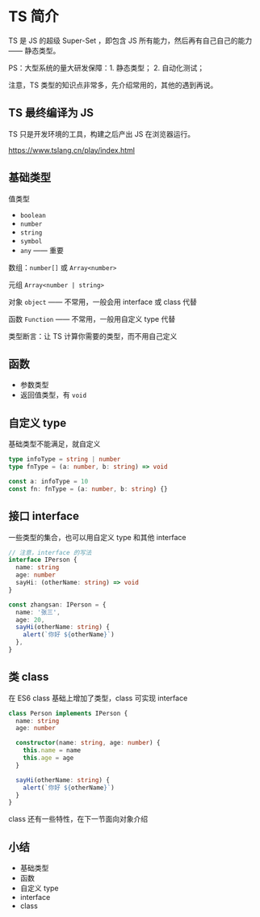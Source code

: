 # TS 简介

TS 是 JS 的超级 Super-Set ，即包含 JS 所有能力，然后再有自己自己的能力 —— 静态类型。

PS：大型系统的量大研发保障：1. 静态类型； 2. 自动化测试；

注意，TS 类型的知识点非常多，先介绍常用的，其他的遇到再说。

## TS 最终编译为 JS

TS 只是开发环境的工具，构建之后产出 JS 在浏览器运行。

https://www.tslang.cn/play/index.html

## 基础类型

值类型

- `boolean`
- `number`
- `string`
- `symbol`
- `any` —— 重要

数组：`number[]` 或 `Array<number>`

元组 `Array<number | string>`

对象 `object` —— 不常用，一般会用 interface 或 class 代替

函数 `Function` —— 不常用，一般用自定义 type 代替

类型断言：让 TS 计算你需要的类型，而不用自己定义

## 函数

- 参数类型
- 返回值类型，有 `void`

## 自定义 type

基础类型不能满足，就自定义

```ts
type infoType = string | number
type fnType = (a: number, b: string) => void

const a: infoType = 10
const fn: fnType = (a: number, b: string) {}
```

## 接口 interface

一些类型的集合，也可以用自定义 type 和其他 interface

```ts
// 注意，interface 的写法
interface IPerson {
  name: string
  age: number
  sayHi: (otherName: string) => void
}

const zhangsan: IPerson = {
  name: '张三',
  age: 20,
  sayHi(otherName: string) {
    alert(`你好 ${otherName}`)
  },
}
```

## 类 class

在 ES6 class 基础上增加了类型，class 可实现 interface

```ts
class Person implements IPerson {
  name: string
  age: number

  constructor(name: string, age: number) {
    this.name = name
    this.age = age
  }

  sayHi(otherName: string) {
    alert(`你好 ${otherName}`)
  }
}
```

class 还有一些特性，在下一节面向对象介绍

## 小结

- 基础类型
- 函数
- 自定义 type
- interface
- class
